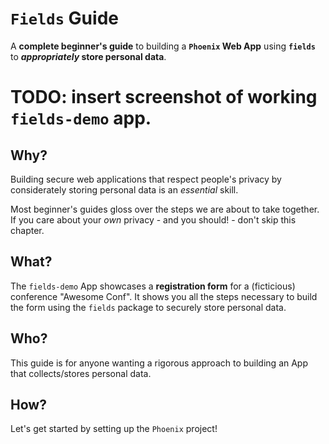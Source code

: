 # `Fields` Guide

A **complete beginner's guide**
to building a **`Phoenix` Web App**
using **`fields`**
to **_appropriately_ store personal data**.

# TODO: insert screenshot of working `fields-demo` app.

## Why?

Building secure web applications 
that respect people's privacy
by considerately storing 
personal data
is an _essential_ skill.

Most beginner's guides
gloss over the steps 
we are about to take together.
If you care about your _own_ privacy - and you should! -
don't skip this chapter.

## What?

The `fields-demo` App
showcases a **registration form**
for a (ficticious) conference
"Awesome Conf".
It shows you all the steps necessary
to build the form
using the `fields` package
to securely store personal data.

## Who?

This guide is for anyone 
wanting a rigorous approach
to building an App 
that collects/stores personal data.

## How?

Let's get started by setting up the `Phoenix` project!